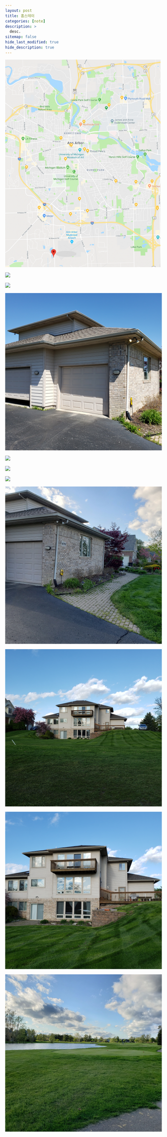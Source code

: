 ```yaml
---
layout: post
title: 홈스테이
categories: [note]
description: >
  desc.
sitemap: false
hide_last_modified: true
hide_description: true
---
```


![](/assets/img/posts/lorh/0.png)

![](/assets/img/posts/lorh/1.jpg)

![](/assets/img/posts/lorh/2.jpg)

![](/assets/img/posts/lorh/3.jpg)

![](/assets/img/posts/lorh/4.jpg)

![](/assets/img/posts/lorh/5.jpg)

![](/assets/img/posts/lorh/6.jpg)

![](/assets/img/posts/lorh/7.jpg)

![](/assets/img/posts/lorh/8.jpg)

![](/assets/img/posts/lorh/9.jpg)

![](/assets/img/posts/lorh/10.jpg)  